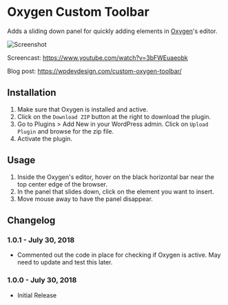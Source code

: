 # Oxygen Custom Toolbar #

Adds a sliding down panel for quickly adding elements in [Oxygen](http://oxygenbuilder.com/)'s editor.

![Screenshot](https://i0.wp.com/wpdevdesign.com/wp-content/uploads/2018/07/custom-oxygen-toolbar-open.png?w=1680&ssl=1)

Screencast: https://www.youtube.com/watch?v=3bFWEuaeobk

Blog post: https://wpdevdesign.com/custom-oxygen-toolbar/

## Installation ##

1. Make sure that Oxygen is installed and active.
2. Click on the `Download ZIP` button at the right to download the plugin.
3. Go to Plugins > Add New in your WordPress admin. Click on `Upload Plugin` and browse for the zip file.
4. Activate the plugin.

## Usage ##

1. Inside the Oxygen's editor, hover on the black horizontal bar near the top center edge of the browser.
2. In the panel that slides down, click on the element you want to insert.
3. Move mouse away to have the panel disappear.

## Changelog ##

### 1.0.1 - July 30, 2018 ###
* Commented out the code in place for checking if Oxygen is active. May need to update and test this later.

### 1.0.0 - July 30, 2018 ###
* Initial Release

